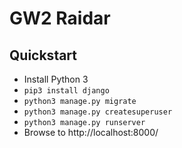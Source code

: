 GW2 Raidar
==========

Quickstart
----------

* Install Python 3
* `pip3 install django`
* `python3 manage.py migrate`
* `python3 manage.py createsuperuser`
* `python3 manage.py runserver`
* Browse to http://localhost:8000/
